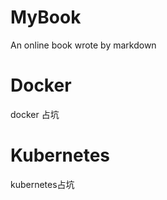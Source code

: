 <!--
 * @Author: your name
 * @Date: 2020-11-18 11:06:41
 * @LastEditTime: 2020-11-18 11:11:45
 * @LastEditors: Please set LastEditors
 * @Description: In User Settings Edit
 * @FilePath: \MyBook\README.md
-->

# MyBook

An online book wrote by markdown

# Docker

docker 占坑

# Kubernetes

kubernetes占坑
